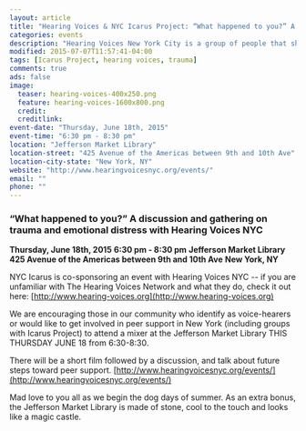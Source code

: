 ```yaml
---
layout: article
title: "Hearing Voices & NYC Icarus Project: “What happened to you?” A discussion and gathering on trauma and emotional distress"
categories: events
description: "Hearing Voices New York City is a group of people that share a common cause: to promote alternative ways of thinking about voices, visions, and other extreme or unusual experiences (or what is commonly called “psychosis”). We are a partnership of voice-hearers, people with lived experience, clinicians, peer-support workers, family members, researchers, activists, and friends."
modified: 2015-07-07T11:57:41-04:00
tags: [Icarus Project, hearing voices, trauma]
comments: true
ads: false
image:
  teaser: hearing-voices-400x250.png
  feature: hearing-voices-1600x800.png
  credit: 
  creditlink: 
event-date: "Thursday, June 18th, 2015"
event-time: "6:30 pm - 8:30 pm"
location: "Jefferson Market Library"
location-street: "425 Avenue of the Americas between 9th and 10th Ave"
location-city-state: "New York, NY"
website: "http://www.hearingvoicesnyc.org/events/"
email: ""
phone: ""
---
```

### “What happened to you?” A discussion and gathering on trauma and emotional distress with Hearing Voices NYC

**Thursday, June 18th, 2015**
**6:30 pm - 8:30 pm**
**Jefferson Market Library**
**425 Avenue of the Americas between 9th and 10th Ave**
**New York, NY**

NYC Icarus is co-sponsoring an event with Hearing Voices NYC -- if you are unfamiliar with The Hearing Voices Network and what they do, check it out here: 
[http://www.hearing-voices.org](http://www.hearing-voices.org)

We are encouraging those in our community who identify as voice-hearers or would like to get involved in peer support in New York (including groups with Icarus Project) to attend a mixer at the Jefferson Market Library THIS THURSDAY JUNE 18 from 6:30-8:30. 

There will be a short film followed by a discussion, and talk about future steps toward peer support.
[http://www.hearingvoicesnyc.org/events/](http://www.hearingvoicesnyc.org/events/)

Mad love to you all as we begin the dog days of summer. As an extra bonus, the Jefferson Market Library is made of stone, cool to the touch and looks like a magic castle. 



